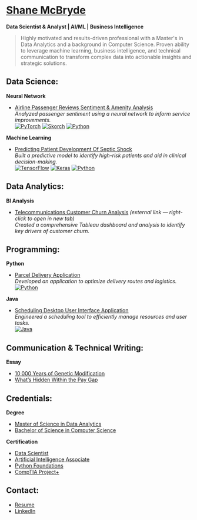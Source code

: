 # [Shane McBryde](https://github.com/shanemcbryde)  
**Data Scientist & Analyst | AI/ML | Business Intelligence**

> Highly motivated and results-driven professional with a Master's in Data Analytics and a background in Computer Science. Proven ability to leverage machine learning, business intelligence, and technical communication to transform complex data into actionable insights and strategic solutions.

## Data Science:

**Neural Network**  
- [Airline Passenger Reviews Sentiment & Amenity Analysis](https://github.com/shanemcbryde/sentiment)  
  *Analyzed passenger sentiment using a neural network to inform service improvements.*  
  [![PyTorch](https://img.shields.io/badge/PyTorch-EE4C2C?style=flat&logo=pytorch&logoColor=white)](https://pytorch.org) [![Skorch](https://img.shields.io/badge/Skorch-Model_Wrapper-blue?style=flat)](https://skorch.readthedocs.io/) [![Python](https://img.shields.io/badge/Python-3776AB?style=flat&logo=python&logoColor=white)](https://python.org)

**Machine Learning**  
- [Predicting Patient Development Of Septic Shock](https://github.com/shanemcbryde/sepsisprediction)  
  *Built a predictive model to identify high-risk patients and aid in clinical decision-making.*  
  [![TensorFlow](https://img.shields.io/badge/TensorFlow-FF6F00?style=flat&logo=tensorflow&logoColor=white)](https://www.tensorflow.org/) [![Keras](https://img.shields.io/badge/Keras-Deep_Learning-red?style=flat&logo=keras&logoColor=white)](https://keras.io/) [![Python](https://img.shields.io/badge/Python-3776AB?style=flat&logo=python&logoColor=white)](https://python.org)

## Data Analytics:

**BI Analysis**  
- [Telecommunications Customer Churn Analysis](https://public.tableau.com/app/profile/shane.mcbryde/viz/D210-RepresentationandReporting_17107923311500/PerformanceAssessment) *(external link — right-click to open in new tab)*  
  *Created a comprehensive Tableau dashboard and analysis to identify key drivers of customer churn.*

## Programming:

**Python**  
- [Parcel Delivery Application](https://github.com/shanemcbryde/parcelservice.git)  
  *Developed an application to optimize delivery routes and logistics.*  
  [![Python](https://img.shields.io/badge/Python-3776AB?style=flat&logo=python&logoColor=white)](https://python.org)

**Java**  
- [Scheduling Desktop User Interface Application](https://github.com/shanemcbryde/schedulingsystem.git)  
  *Engineered a scheduling tool to efficiently manage resources and user tasks.*  
  [![Java](https://img.shields.io/badge/Java-007396?style=flat&logo=java&logoColor=white)](https://www.java.com)

## Communication & Technical Writing:

**Essay**  
- [10,000 Years of Genetic Modification](https://github.com/shanemcbryde/composition/blob/main/10%2C000%20Years%20of%20Genetic%20Modification.pdf)  
- [What’s Hidden Within the Pay Gap](https://github.com/shanemcbryde/composition/blob/main/What%E2%80%99s%20Hidden%20Within%20the%20Pay%20Gap.pdf)

## Credentials:

**Degree**  
- [Master of Science in Data Analytics](https://github.com/shanemcbryde/shanemcbryde/blob/main/Certifications/MS%20Data%20Analytics.pdf)  
- [Bachelor of Science in Computer Science](https://github.com/shanemcbryde/shanemcbryde/blob/main/Certifications/BS%20Computer%20Science.pdf)

**Certification**  
- [Data Scientist](https://github.com/shanemcbryde/shanemcbryde/blob/8c341e5effb786685c06dd8b67f452e4a3e48b70/Certifications/AI%20Academy/AI%20Academy%20Data%20Scientist%20Completion%20Certificate%20Spring%202022.pdf)  
- [Artificial Intelligence Associate](https://github.com/shanemcbryde/shanemcbryde/blob/8c341e5effb786685c06dd8b67f452e4a3e48b70/Certifications/AI%20Academy/AI%20Academy%20AI%20Associate%20Completion%20Certificate%20Fall%202022.pdf)  
- [Python Foundations](https://github.com/shanemcbryde/shanemcbryde/blob/main/Certifications/AI%20Academy/AI%20Academy%20Certificate%20of%20Completion%20-%20Foundations%20Course.pdf)  
- [CompTIA Project+](https://github.com/shanemcbryde/shanemcbryde/blob/8c341e5effb786685c06dd8b67f452e4a3e48b70/Certifications/Comptia/CompTIA%20Project+%20certificate.pdf)

## Contact:

- [Resume](https://github.com/shanemcbryde/shanemcbryde/blob/main/Shane%20McBryde%20-%20resume.pdf)  
- [LinkedIn](https://www.linkedin.com/in/shanekmcbryde/)
